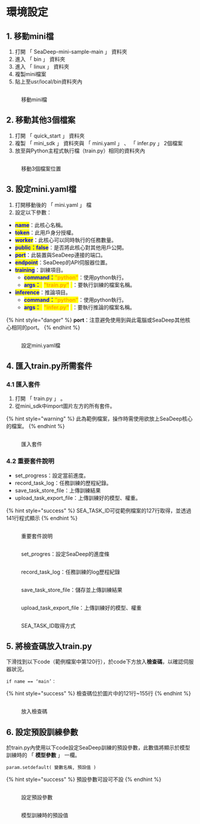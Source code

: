 # 環境設定

## 1. 移動mini檔

1. 打開 「 SeaDeep-mini-sample-main 」 資料夾
2. 進入 「 bin 」 資料夾
3. 進入 「 linux 」 資料夾
4. 複製mini檔案
5. 貼上至usr/local/bin資料夾內

<figure><img src="../../.gitbook/assets/image (17).png" alt=""><figcaption><p>移動mini檔</p></figcaption></figure>

## 2. 移動其他3個檔案

1. 打開 「 quick\_start 」 資料夾
2. 複製 「 mini\_sdk 」 資料夾與 「 mini.yaml 」 、 「 infer.py 」 2個檔案
3. 放至與Python主程式執行檔（train.py）相同的資料夾內

<figure><img src="../../.gitbook/assets/image (18).png" alt=""><figcaption><p>移動3個檔案位置</p></figcaption></figure>

## 3. 設定mini.yaml檔

1. 打開移動後的 「 mini.yaml 」 檔
2. 設定以下參數：

* <mark style="color:blue;">**name**</mark>：此核心名稱。
* <mark style="color:blue;">**token**</mark>：此用戶身分授權。
* <mark style="color:blue;">**worker**</mark>：此核心可以同時執行的任務數量。
* <mark style="color:blue;">**public：false**</mark>：是否將此核心對其他用戶公開。
* <mark style="color:blue;">**port**</mark>：此裝置與SeaDeep連接的端口。
* <mark style="color:blue;">**endpoint**</mark>：SeaDeep的API伺服器位置。
* <mark style="color:blue;">**training**</mark>：訓練項目。
  * <mark style="color:blue;">**command：**</mark><mark style="color:orange;">**"python"**</mark>：使用python執行。
  * <mark style="color:blue;">**args：**</mark><mark style="color:yellow;">**\[**</mark>**&#x20;**<mark style="color:orange;">**"train.py"**</mark>**&#x20;**<mark style="color:yellow;">**]**</mark>：要執行訓練的檔案名稱。
* <mark style="color:blue;">**inference**</mark>：推論項目。
  * <mark style="color:blue;">**command：**</mark><mark style="color:orange;">**"python"**</mark>：使用python執行。
  * <mark style="color:blue;">**args：**</mark><mark style="color:yellow;">**\[**</mark>**&#x20;**<mark style="color:orange;">**"infer.py"**</mark>**&#x20;**<mark style="color:yellow;">**]**</mark>：要執行推論的檔案名稱。

{% hint style="danger" %}
**port**：注意避免使用到與此電腦或SeaDeep其他核心相同的port。
{% endhint %}

<figure><img src="../../.gitbook/assets/image (19).png" alt=""><figcaption><p>設定mini.yaml檔</p></figcaption></figure>

## 4. 匯入train.py所需套件

### 4.1 匯入套件

1. 打開 「 train.py 」 。
2. 從mini\_sdk中import圖片左方的所有套件。

{% hint style="warning" %}
此為範例檔案，操作時需使用欲放上SeaDeep核心的檔案。
{% endhint %}

<figure><img src="../../.gitbook/assets/image (189).png" alt=""><figcaption><p>匯入套件</p></figcaption></figure>

### 4.2 重要套件說明

* set\_progress：設定當前進度。
* record\_task\_log：任務訓練的歷程紀錄。
* save\_task\_store\_file：上傳訓練結果
* upload\_task\_export\_file：上傳訓練好的模型、權重。

{% hint style="success" %}
SEA\_TASK\_ID可從範例檔案的127行取得，並透過141行程式顯示
{% endhint %}

<figure><img src="../../.gitbook/assets/image (191).png" alt=""><figcaption><p>重要套件說明</p></figcaption></figure>

<figure><img src="../../.gitbook/assets/image (10).png" alt=""><figcaption><p>set_progres：設定SeaDeep的進度條</p></figcaption></figure>

<figure><img src="../../.gitbook/assets/image (13).png" alt=""><figcaption><p>record_task_log：任務訓練的log歷程紀錄</p></figcaption></figure>

<figure><img src="../../.gitbook/assets/image (12).png" alt=""><figcaption><p>save_task_store_file：儲存並上傳訓練結果</p></figcaption></figure>

<figure><img src="../../.gitbook/assets/image (14).png" alt=""><figcaption><p>upload_task_export_file：上傳訓練好的模型、權重</p></figcaption></figure>

<figure><img src="../../.gitbook/assets/image (9).png" alt=""><figcaption><p>SEA_TASK_ID取得方式</p></figcaption></figure>

## 5. 將檢查碼放入train.py

下滑找到以下code（範例檔案中第120行），於code下方放入**檢查碼**，以確認伺服器狀況。

```
if name == ‘main’：
```

{% hint style="success" %}
檢查碼位於圖片中的121行\~155行
{% endhint %}

<figure><img src="../../.gitbook/assets/image (23).png" alt=""><figcaption><p>放入檢查碼</p></figcaption></figure>

## 6. 設定預設訓練參數

於train.py內使用以下code設定SeaDeep訓練的預設參數，此數值將顯示於模型訓練時的 「 **模型參數** 」 一欄。

```
param.setdefault( 變數名稱, 預設值 )
```

{% hint style="success" %}
預設參數可設可不設
{% endhint %}

<figure><img src="../../.gitbook/assets/image (193).png" alt=""><figcaption><p>設定預設參數</p></figcaption></figure>

<figure><img src="../../.gitbook/assets/image (195).png" alt=""><figcaption><p>模型訓練時的預設值</p></figcaption></figure>
